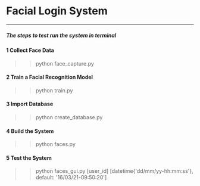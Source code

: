 # Facial Login System
-------------------------------------------------------------------------------------------------
##### The steps to test run the system in terminal

#### 1 Collect Face Data 
>> python face_capture.py
      
#### 2 Train a Facial Recognition Model 
>> python train.py

#### 3 Import Database
>> python create_database.py

#### 4 Build the System
>> python faces.py

#### 5 Test the System
>> python faces_gui.py [user_id] [datetime{'dd/mm/yy-hh:mm:ss'}, default: '16/03/21-09:50:20']

